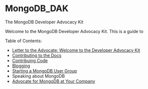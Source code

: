 MongoDB_DAK
===========

The MongoDB Developer Advocacy Kit

Welcome to the MongoDB Developer Advocacy Kit. This is a guide to 

Table of Contents: 

* [Letter to the Advocate: Welcome to the Developer Advocacy Kit](https://github.com/FrancescaK/MongoDB_DAK/blob/master/letter.md)
* [Contributing to the Docs](https://github.com/FrancescaK/MongoDB_DAK/blob/master/docs.txt)
* [Contribuing Code](https://github.com/FrancescaK/MongoDB_DAK/blob/master/contributing_code.txt)
* [Blogging](https://github.com/FrancescaK/MongoDB_DAK/blob/master/blog.md)
* [Starting a MongoDB User Group](https://github.com/FrancescaK/MongoDB_DAK/blob/master/mugs_dak.md)
* Speaking about MongoDB
* [Advocate for MongoDB at Your Company](https://github.com/FrancescaK/MongoDB_DAK/blob/master/at_your_company.md)
